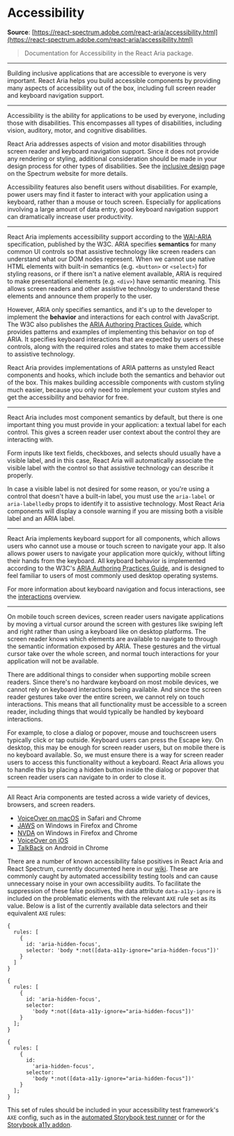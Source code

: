 # Accessibility

**Source**: [https://react-spectrum.adobe.com/react-aria/accessibility.html](https://react-spectrum.adobe.com/react-aria/accessibility.html)

> Documentation for Accessibility in the React Aria package.

---

Building inclusive applications that are accessible to everyone is very important. React Aria helps you build accessible components by providing many aspects of accessibility out of the box, including full screen reader and keyboard navigation support.

* * *

Accessibility is the ability for applications to be used by everyone, including those with disabilities. This encompasses all types of disabilities, including vision, auditory, motor, and cognitive disabilities.

React Aria addresses aspects of vision and motor disabilities through screen reader and keyboard navigation support. Since it does not provide any rendering or styling, additional consideration should be made in your design process for other types of disabilities. See the [inclusive design](https://spectrum.adobe.com/page/inclusive-design/) page on the Spectrum website for more details.

Accessibility features also benefit users without disabilities. For example, power users may find it faster to interact with your application using a keyboard, rather than a mouse or touch screen. Especially for applications involving a large amount of data entry, good keyboard navigation support can dramatically increase user productivity.

* * *

React Aria implements accessibility support according to the [WAI-ARIA](https://www.w3.org/TR/wai-aria-1.2/) specification, published by the W3C. ARIA specifies **semantics** for many common UI controls so that assistive technology like screen readers can understand what our DOM nodes represent. When we cannot use native HTML elements with built-in semantics (e.g. `<button>` or `<select>`) for styling reasons, or if there isn't a native element available, ARIA is required to make presentational elements (e.g. `<div>`) have semantic meaning. This allows screen readers and other assistive technology to understand these elements and announce them properly to the user.

However, ARIA only specifies semantics, and it's up to the developer to implement the **behavior** and interactions for each control with JavaScript. The W3C also publishes the [ARIA Authoring Practices Guide](https://www.w3.org/WAI/ARIA/apg/), which provides patterns and examples of implementing this behavior on top of ARIA. It specifies keyboard interactions that are expected by users of these controls, along with the required roles and states to make them accessible to assistive technology.

React Aria provides implementations of ARIA patterns as unstyled React components and hooks, which include both the semantics and behavior out of the box. This makes building accessible components with custom styling much easier, because you only need to implement your custom styles and get the accessibility and behavior for free.

* * *

React Aria includes most component semantics by default, but there is one important thing you must provide in your application: a textual label for each control. This gives a screen reader user context about the control they are interacting with.

Form inputs like text fields, checkboxes, and selects should usually have a visible label, and in this case, React Aria will automatically associate the visible label with the control so that assistive technology can describe it properly.

In case a visible label is not desired for some reason, or you're using a control that doesn't have a built-in label, you must use the `aria-label` or `aria-labelledby` props to identify it to assistive technology. Most React Aria components will display a console warning if you are missing both a visible label and an ARIA label.

* * *

React Aria implements keyboard support for all components, which allows users who cannot use a mouse or touch screen to navigate your app. It also allows power users to navigate your application more quickly, without lifting their hands from the keyboard. All keyboard behavior is implemented according to the W3C's [ARIA Authoring Practices Guide](https://www.w3.org/WAI/ARIA/apg/), and is designed to feel familiar to users of most commonly used desktop operating systems.

For more information about keyboard navigation and focus interactions, see the [interactions](https://react-spectrum.adobe.com/react-aria/interactions.html) overview.

* * *

On mobile touch screen devices, screen reader users navigate applications by moving a virtual cursor around the screen with gestures like swiping left and right rather than using a keyboard like on desktop platforms. The screen reader knows which elements are available to navigate to through the semantic information exposed by ARIA. These gestures and the virtual cursor take over the whole screen, and normal touch interactions for your application will not be available.

There are additional things to consider when supporting mobile screen readers. Since there's no hardware keyboard on most mobile devices, we cannot rely on keyboard interactions being available. And since the screen reader gestures take over the entire screen, we cannot rely on touch interactions. This means that all functionality must be accessible to a screen reader, including things that would typically be handled by keyboard interactions.

For example, to close a dialog or popover, mouse and touchscreen users typically click or tap outside. Keyboard users can press the Escape key. On desktop, this may be enough for screen reader users, but on mobile there is no keyboard available. So, we must ensure there is a way for screen reader users to access this functionality without a keyboard. React Aria allows you to handle this by placing a hidden button inside the dialog or popover that screen reader users can navigate to in order to close it.

* * *

All React Aria components are tested across a wide variety of devices, browsers, and screen readers.

-   [VoiceOver on macOS](https://www.apple.com/accessibility/mac/vision/) in Safari and Chrome
-   [JAWS](https://www.freedomscientific.com/products/software/jaws/) on Windows in Firefox and Chrome
-   [NVDA](https://www.nvaccess.org/) on Windows in Firefox and Chrome
-   [VoiceOver on iOS](https://www.apple.com/accessibility/iphone/vision/)
-   [TalkBack](https://www.android.com/accessibility/) on Android in Chrome

There are a number of known accessibility false positives in React Aria and React Spectrum, currently documented here in our [wiki](https://github.com/adobe/react-spectrum/wiki/Known-accessibility-false-positives). These are commonly caught by automated accessibility testing tools and can cause unnecessary noise in your own accessibility audits. To facilitate the suppression of these false positives, the data attribute `data-a11y-ignore` is included on the problematic elements with the relevant `AXE` rule set as its value. Below is a list of the currently available data selectors and their equivalent `AXE` rules:

```
{
  rules: [
    {
      id: 'aria-hidden-focus',
      selector: 'body *:not([data-a11y-ignore="aria-hidden-focus"])'
    }
  ]
}
```

```
{
  rules: [
    {
      id: 'aria-hidden-focus',
      selector:
        'body *:not([data-a11y-ignore="aria-hidden-focus"])'
    }
  ];
}
```

```
{
  rules: [
    {
      id:
        'aria-hidden-focus',
      selector:
        'body *:not([data-a11y-ignore="aria-hidden-focus"])'
    }
  ];
}
```

This set of rules should be included in your accessibility test framework's `AXE` config, such as in the [automated Storybook test runner](https://storybook.js.org/docs/7.1/react/writing-tests/accessibility-testing#a11y-config-with-the-test-runner) or for the [Storybook a11y addon](https://storybook.js.org/docs/7.1/react/writing-tests/accessibility-testing#global-a11y-configuration).